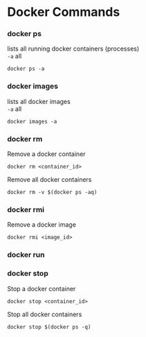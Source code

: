 # Docker Commands


### docker ps
lists all running docker containers (processes)  
`-a` all
```
docker ps -a
```

### docker images
lists all docker images  
`-a` all
```
docker images -a
```

### docker rm
Remove a docker container  
```
docker rm <container_id>
```
Remove all docker containers  
```
docker rm -v $(docker ps -aq)
```


### docker rmi
Remove a docker image  
```
docker rmi <image_id>
```

### docker run


### docker stop
Stop a docker container 
```
docker stop <container_id>
```
Stop all docker containers  
```
docker stop $(docker ps -q)
```
